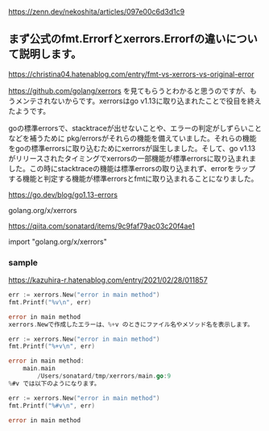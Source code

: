 
https://zenn.dev/nekoshita/articles/097e00c6d3d1c9

## まず公式のfmt.Errorfとxerrors.Errorfの違いについて説明します。
https://christina04.hatenablog.com/entry/fmt-vs-xerrors-vs-original-error

https://github.com/golang/xerrors
を見てもらうとわかると思うのですが、もうメンテされないからです。xerrorsはgo v1.13に取り込まれたことで役目を終えたようです。

goの標準errorsで、stacktraceが出せないことや、エラーの判定がしずらいことなどを補うために pkg/errorsがそれらの機能を備えていました。それらの機能をgoの標準errorsに取り込むためにxerrorsが誕生しました。そして、go v1.13がリリースされたタイミングでxerrorsの一部機能が標準errorsに取り込まれました。この時にstacktraceの機能は標準errorsの取り込まれず、errorをラップする機能と判定する機能が標準errorsとfmtに取り込まれることになりました。

https://go.dev/blog/go1.13-errors


golang.org/x/xerrors

https://qiita.com/sonatard/items/9c9faf79ac03c20f4ae1

import "golang.org/x/xerrors"

### sample
https://kazuhira-r.hatenablog.com/entry/2021/02/28/011857

```go
err := xerrors.New("error in main method")
fmt.Printf("%v\n", err)

error in main method
xerrors.Newで作成したエラーは、%+v のときにファイル名やメソッド名を表示します。

err := xerrors.New("error in main method")
fmt.Printf("%+v\n", err)

error in main method:
    main.main
        /Users/sonatard/tmp/xerrors/main.go:9
%#v では以下のようになります。

err := xerrors.New("error in main method")
fmt.Printf("%#v\n", err)

error in main method
```
